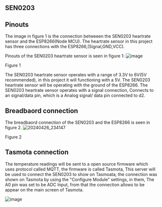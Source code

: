  ## SEN0203

## Pinouts
The image in figure 1 is the connection betweeen the SEN0203 heartrate sensor and the ESP8266(Node MCU). The heartrate sensor in this project has three connections with the ESP8266,(Signal,GND,VCC). 

Pinouts of the SEN0203 heartrate sensor is seen in figure 1: 
![image](https://github.com/MMemon2003/HealthProject2024/assets/146339735/dc45c64e-32d4-4db9-b616-f86a7252de67)

Figure 1

The SEN0203 heartrate  sensor operates with a range of 3.3V to 6V(5V recommended), in this project it will functioning with a 5V. 
The SEN0203 heartrate sensor will be operating with the ground of the ESP8266.
The SEN0203 heartrate sensor operates with a signal connection, Connects to an signal/data pin, which is a Analog signal/ data pin connected to d2. 

## Breadbaord connection 
The breadbaord connection of the SEN0203 and the ESP8266 is seen in figure 2.
![20240426_234147](https://github.com/MMemon2003/HealthProject2024/assets/146339735/c41f79cc-0a9f-4829-9002-b56d6c54df52)


Figure 2

## Tasmota connection 
The temperature readings will be sent to a open source firmware which uses protocol called MQTT, the firmware is called Tasmota, This server will be used to connect the SEN0203 to show on Tasmoata, the connection was shown on Tasmota by using the "Configure Module" settings, in them, The A0 pin was set to be ADC Input, from that the connection allows to be appear on the main screen of Tasmota. 


![image](https://github.com/MMemon2003/HealthProject2024/assets/146339735/7040fc49-d4e3-4324-9671-8e6b95cb2b38)







